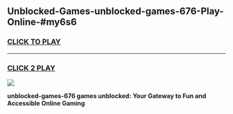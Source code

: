 
## Unblocked-Games-unblocked-games-676-Play-Online-#my6s6
<h3>
<a href="https://premium.freeplayer.one?title=unblocked-games-676&ref=27F">CLICK TO PLAY</a></h3>
<hr>

<h3>
<a href="https://premium.freeplayer.one?title=unblocked-games-676&ref=27F">CLICK 2 PLAY</a>
  
</h3>

<a href="https://premium.freeplayer.one?title=unblocked-games-676&ref=27F"><img src="https://clearcache.store/games.png"></a>


**unblocked-games-676 games unblocked: Your Gateway to Fun and Accessible Online Gaming**
